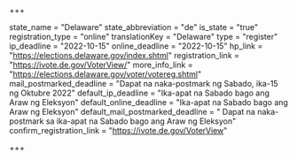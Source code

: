 +++

state_name = "Delaware"
state_abbreviation = "de"
is_state = "true"
registration_type = "online"
translationKey = "Delaware"
type = "register"
ip_deadline = "2022-10-15"
online_deadline = "2022-10-15"
hp_link = "https://elections.delaware.gov/index.shtml"
registration_link = "https://ivote.de.gov/VoterView/"
more_info_link = "https://elections.delaware.gov/voter/votereg.shtml"
mail_postmarked_deadline = "Dapat na naka-postmark ng Sabado, ika-15 ng Oktubre 2022"
default_ip_deadline = "Ika-apat na Sabado bago ang  Araw ng Eleksyon"
default_online_deadline = "Ika-apat na Sabado bago ang  Araw ng Eleksyon"
default_mail_postmarked_deadline = " Dapat na naka-postmark sa ika-apat na Sabado bago ang Araw ng Eleksyon"
confirm_registration_link = "https://ivote.de.gov/VoterView"

+++